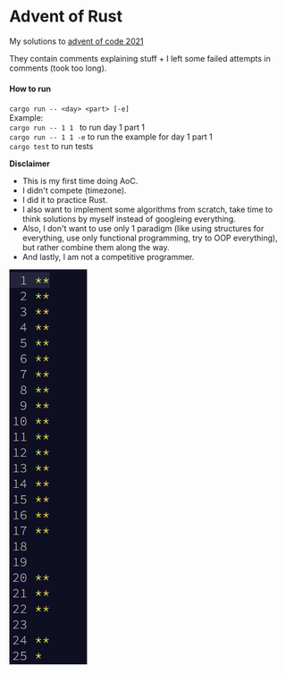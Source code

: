 # Advent of Rust

My solutions to [advent of code 2021](https://adventofcode.com/2021)

They contain comments explaining stuff + I left some failed attempts in comments (took too long).

#### How to run 
`cargo run -- <day> <part> [-e]`  
Example:  
`cargo run -- 1 1 ` to run  day 1 part 1  
`cargo run -- 1 1 -e` to run the example for day 1 part 1  
`cargo test` to run tests


**Disclaimer**
- This is my first time doing AoC.
- I didn't compete (timezone).
- I did it to practice Rust.
- I also want to implement some algorithms from scratch, take time to think solutions by myself instead of googleing everything.
- Also, I don't want to use only 1 paradigm (like using structures for everything, use only functional programming, try to OOP everything), but rather combine them along the way.
- And lastly, I am not a competitive programmer.


![image](imgs/progress.png)
